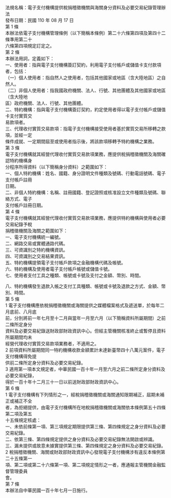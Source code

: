 法規名稱：電子支付機構提供稅捐稽徵機關與海關身分資料及必要交易紀錄管理辦法  
發布日期：民國 110 年 08 月 17 日  
第 1 條  
本辦法依電子支付機構管理條例（以下簡稱本條例）第二十六條第四項及第四十二條準用第二十  
六條第四項規定訂定之。  
第 2 條  
本辦法用詞，定義如下：  
一、使用者：指與電子支付機構簽訂契約，利用電子支付帳戶或儲值卡支付款項者，包括：  
（一）個人使用者：指自然人之使用者，包括其他國家或地區（含大陸地區）之自然人。  
（二）非個人使用者：指我國政府機關、法人、行號、其他團體及其他國家或地區（含大陸地  
區）政府機關、法人、行號、其他團體。  
二、特約機構：指與電子支付機構簽訂契約，約定使用者得以電子支付帳戶或儲值卡支付實質交  
易款項者。  
三、代理收付實質交易款項：指電子支付機構接受使用者基於實質交易所移轉之款項，並經一定  
條件成就、一定期間屆至或使用者指示後，將該款項移轉予特約機構之業務。  
第 3 條  
電子支付機構就其經營代理收付實質交易款項業務，應提供稅捐稽徵機關及海關確認特約機構身  
分程序所得資料（以下簡稱身分資料）之範圍如下：  
一、個人特約機構：姓名、國籍、身分證明文件種類及號碼、行動電話號碼、電子支付帳戶註冊  
日期。  
二、非個人特約機構：名稱、註冊國籍、登記證照或核准設立文件種類及號碼、聯絡方式、電子  
支付帳戶註冊日期。  
第 4 條  
電子支付機構就其經營代理收付實質交易款項業務，應提供特約機構與使用者必要交易紀錄予稅  
捐稽徵機關及海關之範圍如下：  
一、電子支付機構統一編號。  
二、網路交易或實體通路代碼。  
三、可資識別之特約機構資訊。  
四、可資識別之交易結果資訊。  
五、特約機構提領電子支付帳戶款項之金融機構代碼及帳號。  
六、特約機構及使用者電子支付帳戶帳號或儲值卡號。  
七、使用者支付工具之種類、帳號或卡號及支付之金額、幣別、時間。  


八、特約機構發生退款入帳之支付工具種類、帳號或卡號及退款之方式、金額、幣別、時間。  
第 5 條  
1 電子支付機構應依稅捐稽徵機關或海關提供之媒體檔案格式及遞送單，於每年二月底前、八月底  
前，分別將前一年七月至十二月與當年一月至六月（以下簡稱資料所屬期間）之前二條所定身分  
資料及必要交易紀錄送財政部財政資訊中心。但經主管機關核准終止或暫停且資料所屬期間均未  
經營代理收付實質交易款項業務者，不適用之。  
2 前項資料所屬期間同一特約機構收款金額累計未達新臺幣四十八萬元案件，電子支付機構得免提  
供前二條所定身分資料及必要交易紀錄。  
3 適用第一項本文規定者，中華民國一百十年一月至六月之前二條所定身分資料及必要交易紀錄，  
得於一百十年十二月三十一日以前送財政部財政資訊中心。  
第 6 條  
1 電子支付機構有下列情形之一，經稅捐稽徵機關或海關通知限期補正，屆期未補正或補正不全  
者，為拒絕提供，由電子支付機構所在地稅捐稽徵機關或海關依本條例第五十四條第二項及第五  
十五條規定核處：  
一、未依前條第一項、第三項規定期限提供第三條、第四條規定之身分資料及必要交易紀錄。  
二、依第三條、第四條規定提供之身分資料及必要交易紀錄無法開啟或辨識。  
三、漏未提供或故意未據實提供第三條、第四條規定之身分資料及必要交易紀錄。  
2 稅捐稽徵機關、海關或財政部財政資訊中心發現電子支付機構涉有違反本條例第二十五條第一  
項、第二項或第二十六條第一項、第二項規定情形之一者，應通報主管機關金融監督管理委員  
會。  
第 7 條  
本辦法自中華民國一百十年七月一日施行。  


